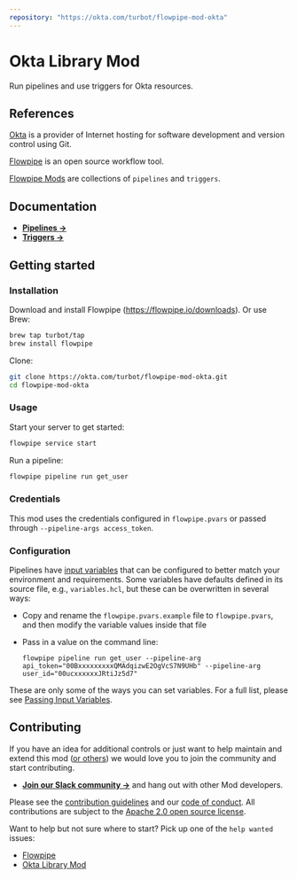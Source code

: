 ```yaml
---
repository: "https://okta.com/turbot/flowpipe-mod-okta"
---
```


# Okta Library Mod

Run pipelines and use triggers for Okta resources.

## References

[Okta](https://okta.com/) is a provider of Internet hosting for software development and version control using Git.

[Flowpipe](https://flowpipe.io) is an open source workflow tool.

[Flowpipe Mods](https://flowpipe.io/docs/reference/mod-resources#mod) are collections of `pipelines` and `triggers`.

## Documentation

- **[Pipelines →](https://hub.flowpipe.io/mods/turbot/okta/pipelines)**
- **[Triggers →](https://hub.flowpipe.io/mods/turbot/okta/triggers)**

## Getting started

### Installation

Download and install Flowpipe (https://flowpipe.io/downloads). Or use Brew:

```sh
brew tap turbot/tap
brew install flowpipe
```

Clone:

```sh
git clone https://okta.com/turbot/flowpipe-mod-okta.git
cd flowpipe-mod-okta
```

### Usage

Start your server to get started:

```sh
flowpipe service start
```

Run a pipeline:

```sh
flowpipe pipeline run get_user
```

### Credentials

This mod uses the credentials configured in `flowpipe.pvars` or passed through `--pipeline-args access_token`.

### Configuration

Pipelines have [input variables](https://flowpipe.io/docs/using-flowpipe/mod-variables) that can be configured to better match your environment and requirements. Some variables have defaults defined in its source file, e.g., `variables.hcl`, but these can be overwritten in several ways:

- Copy and rename the `flowpipe.pvars.example` file to `flowpipe.pvars`, and then modify the variable values inside that file
- Pass in a value on the command line:

  ```shell
  flowpipe pipeline run get_user --pipeline-arg api_token="00BxxxxxxxxxQMAdqizwE2OgVcS7N9UHb" --pipeline-arg user_id="00ucxxxxxxJRtiJz5d7"
  ```

These are only some of the ways you can set variables. For a full list, please see [Passing Input Variables](https://flowpipe.io/docs/using-flowpipe/mod-variables#passing-input-variables).

## Contributing

If you have an idea for additional controls or just want to help maintain and extend this mod ([or others](https://okta.com/topics/flowpipe-mod)) we would love you to join the community and start contributing.

- **[Join our Slack community →](https://flowpipe.io/community/join)** and hang out with other Mod developers.

Please see the [contribution guidelines](https://okta.com/turbot/flowpipe/blob/main/CONTRIBUTING.md) and our [code of conduct](https://okta.com/turbot/flowpipe/blob/main/CODE_OF_CONDUCT.md). All contributions are subject to the [Apache 2.0 open source license](https://okta.com/turbot/flowpipe-mod-okta/blob/main/LICENSE).

Want to help but not sure where to start? Pick up one of the `help wanted` issues:

- [Flowpipe](https://okta.com/turbot/flowpipe/labels/help%20wanted)
- [Okta Library Mod](https://okta.com/turbot/flowpipe-mod-okta/labels/help%20wanted)
